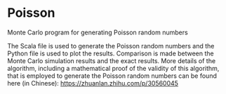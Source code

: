 # Poisson
Monte Carlo program for generating Poisson random numbers

The Scala file is used to generate the Poisson random numbers and the Python file is used to plot the results. Comparison is made between the Monte Carlo simulation results and the exact results. More details of the algorithm, including a mathematical proof of the validity of this algorithm, that is employed to generate the Poisson random numbers can be found here (in Chinese): 
https://zhuanlan.zhihu.com/p/30560045
